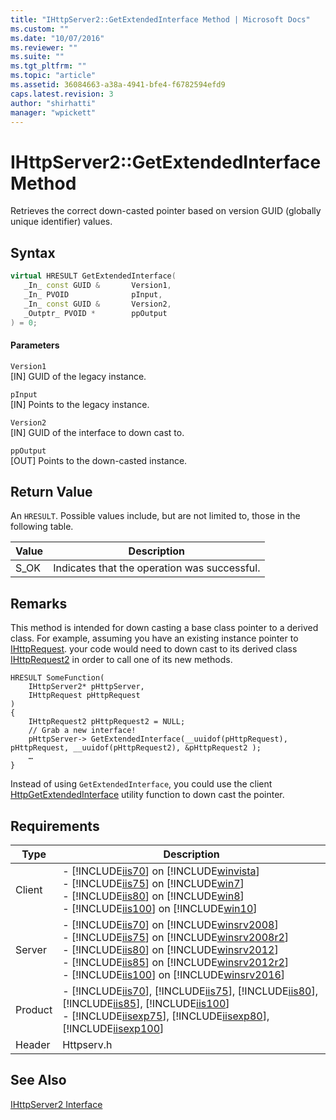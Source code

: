 ```yaml
---
title: "IHttpServer2::GetExtendedInterface Method | Microsoft Docs"
ms.custom: ""
ms.date: "10/07/2016"
ms.reviewer: ""
ms.suite: ""
ms.tgt_pltfrm: ""
ms.topic: "article"
ms.assetid: 36084663-a38a-4941-bfe4-f6782594efd9
caps.latest.revision: 3
author: "shirhatti"
manager: "wpickett"
---
```

# IHttpServer2::GetExtendedInterface Method
Retrieves the correct down-casted pointer based on version GUID (globally unique identifier) values.  
  
## Syntax  
  
```cpp  
virtual HRESULT GetExtendedInterface(  
   _In_ const GUID &       Version1,  
   _In_ PVOID              pInput,  
   _In_ const GUID &       Version2,  
   _Outptr_ PVOID *        ppOutput  
) = 0;  
```  
  
#### Parameters  
 `Version1`  
 [IN] GUID of the legacy instance.  
  
 `pInput`  
 [IN] Points to the legacy instance.  
  
 `Version2`  
 [IN] GUID of the interface to down cast to.  
  
 `ppOutput`  
 [OUT] Points to the down-casted instance.  
  
## Return Value  
 An `HRESULT`. Possible values include, but are not limited to, those in the following table.  
  
|Value|Description|  
|-----------|-----------------|  
|S_OK|Indicates that the operation was successful.|  
  
## Remarks  
 This method is intended for down casting a base class pointer to a derived class. For example, assuming you have an existing instance pointer to [IHttpRequest](../../../webdevelopment-reference\native-code-api\webdev-native-api-reference/ihttprequest-interface.md). your code would need to down cast to its derived class [IHttpRequest2](../../../webdevelopment-reference\native-code-api\webdev-native-api-reference/ihttprequest2-interface.md) in order to call one of its new methods.  
  
```  
HRESULT SomeFunction(   
    IHttpServer2* pHttpServer,  
    IHttpRequest pHttpRequest   
)  
{  
    IHttpRequest2 pHttpRequest2 = NULL;  
    // Grab a new interface!  
    pHttpServer-> GetExtendedInterface(__uuidof(pHttpRequest), pHttpRequest, __uuidof(pHttpRequest2), &pHttpRequest2 );  
    …  
}  
```  
  
 Instead of using `GetExtendedInterface`, you could use the client [HttpGetExtendedInterface](../../../webdevelopment-reference\native-code-api\webdev-native-api-reference/httpgetextendedinterface-function.md) utility function to down cast the pointer.  
  
## Requirements  
  
|Type|Description|  
|----------|-----------------|  
|Client|-   [!INCLUDE[iis70](../../../wmi-provider/includes/iis70-md.md)] on [!INCLUDE[winvista](../../../wmi-provider/includes/winvista-md.md)]<br />-   [!INCLUDE[iis75](../../../wmi-provider/includes/iis75-md.md)] on [!INCLUDE[win7](../../../wmi-provider/includes/win7-md.md)]<br />-   [!INCLUDE[iis80](../../../wmi-provider/includes/iis80-md.md)] on [!INCLUDE[win8](../../../wmi-provider/includes/win8-md.md)]<br />-   [!INCLUDE[iis100](../../../wmi-provider/includes/iis100-md.md)] on [!INCLUDE[win10](../../../wmi-provider/includes/win10-md.md)]|  
|Server|-   [!INCLUDE[iis70](../../../wmi-provider/includes/iis70-md.md)] on [!INCLUDE[winsrv2008](../../../wmi-provider/includes/winsrv2008-md.md)]<br />-   [!INCLUDE[iis75](../../../wmi-provider/includes/iis75-md.md)] on [!INCLUDE[winsrv2008r2](../../../wmi-provider/includes/winsrv2008r2-md.md)]<br />-   [!INCLUDE[iis80](../../../wmi-provider/includes/iis80-md.md)] on [!INCLUDE[winsrv2012](../../../wmi-provider/includes/winsrv2012-md.md)]<br />-   [!INCLUDE[iis85](../../../wmi-provider/includes/iis85-md.md)] on [!INCLUDE[winsrv2012r2](../../../wmi-provider/includes/winsrv2012r2-md.md)]<br />-   [!INCLUDE[iis100](../../../wmi-provider/includes/iis100-md.md)] on [!INCLUDE[winsrv2016](../../../wmi-provider/includes/winsrv2016-md.md)]|  
|Product|-   [!INCLUDE[iis70](../../../wmi-provider/includes/iis70-md.md)], [!INCLUDE[iis75](../../../wmi-provider/includes/iis75-md.md)], [!INCLUDE[iis80](../../../wmi-provider/includes/iis80-md.md)], [!INCLUDE[iis85](../../../wmi-provider/includes/iis85-md.md)], [!INCLUDE[iis100](../../../wmi-provider/includes/iis100-md.md)]<br />-   [!INCLUDE[iisexp75](../../../webdevelopment-reference\native-code-api\webdev-native-api-reference/includes/iisexp75-md.md)], [!INCLUDE[iisexp80](../../../webdevelopment-reference\native-code-api\webdev-native-api-reference/includes/iisexp80-md.md)], [!INCLUDE[iisexp100](../../../webdevelopment-reference\native-code-api\webdev-native-api-reference/includes/iisexp100-md.md)]|  
|Header|Httpserv.h|  
  
## See Also  
 [IHttpServer2 Interface](../../../webdevelopment-reference\native-code-api\webdev-native-api-reference/ihttpserver2-interface.md)